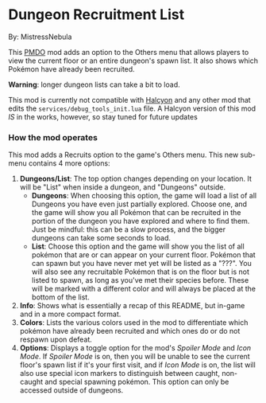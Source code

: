 # Dungeon Recruitment List
By: MistressNebula

This [PMDO](https://github.com/audinowho/PMDODump/releases) mod adds
an option to the Others menu that allows players to view the current
floor or an entire dungeon's spawn list.
It also shows which Pokémon have already been recruited.

**Warning**: longer dungeon lists can take a bit to load.

This mod is currently not compatible with
[Halcyon](https://github.com/Palikadude/Halcyon/releases) and any
other mod that edits the ```services/debug_tools_init.lua``` file.
A Halcyon version of this mod *IS* in the works, however, so stay
tuned for future updates

### How the mod operates
This mod adds a Recruits option to the game's Others menu.
This new sub-menu contains 4 more options:

1. **Dungeons/List**: The top option changes depending on your
location. It will be "List" when inside a dungeon, and "Dungeons"
outside.
    - **Dungeons**: When choosing this option, the game will load a
list of all Dungeons you have even just partially explored. Choose
one, and the game will show you all Pokémon that can be recruited
in the portion of the dungeon you have explored and where to find
them. Just be mindful: this can be a slow process, and the bigger
dungeons can take some seconds to load.
    - **List**: Choose this option and the game will show you the
list of all pokémon that are or can appear on your current floor.
Pokémon that can spawn but you have never met yet will be listed
as a "???". You will also see any recruitable Pokémon that is on
the floor but is not listed to spawn, as long as you've met their
species before. These will be marked with a different color and will
always be placed at the bottom of the list.
2. **Info**: Shows what is essentially a recap of this README, but
in-game and in a more compact format.
3. **Colors**: Lists the various colors used in the mod to 
differentiate which pokémon have already been recruited and which ones
do or do not respawn upon defeat.
4. **Options**: Displays a toggle option for the mod's
*Spoiler Mode* and *Icon Mode*. If *Spoiler Mode* is on, then you
will be unable to see the current floor's spawn list if it's your
first visit, and if *Icon Mode* is on, the list will also use special
icon markers to distinguish between caught, non-caught and special 
spawning pokémon.
This option can only be accessed outside of dungeons.